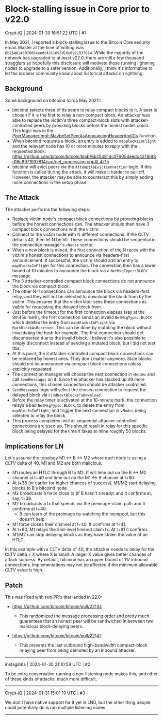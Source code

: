 # Block-stalling issue in Core prior to v22.0

Crypt-iQ | 2024-01-30 16:51:22 UTC | #1

In May 2021, I reported a block-stalling issue to the Bitcoin Core security email. Master at the
time of writing was `6b254814c076054eedc4311698d16c8971937814`. While the majority of the network has upgraded to at least v22.0, there are still a few thousand stragglers so hopefully this disclosure will motivate those running lightning nodes to upgrade to a safer version. Additionally, I think it's informative to let the broader community know about historical attacks on lightning.

## Background ##
Some background on bitcoind (circa May 2021):

* bitcoind selects three of its peers to relay compact blocks to it. A peer is chosen if it is the first
  to relay a non-compact block. An attacker was able to replace the victim's three compact-block slots
  with attacker-controlled peers by providing blocks before the honest nodes could. This logic was in the
  [PeerManagerImpl::MaybeSetPeerAsAnnouncingHeaderAndIDs](https://github.com/bitcoin/bitcoin/blob/6b254814c076054eedc4311698d16c8971937814/src/net_processing.cpp#L818)
  function.
* When bitcoind requests a block, an entry is added to `mapBlocksInFlight` and the relevant node has 10
  or more minutes to reply with the requested block: https://github.com/bitcoin/bitcoin/blob/6b254814c076054eedc4311698d16c8971937814/src/net_processing.cpp#L4715
* bitcoind will evict peers via the `AttemptToEvictConnection` logic. If this function is called during
  the attack, it will make it harder to pull off. However, the attacker may be able to counteract this by
  simply adding more connections in the setup phase.

## The Attack ##

The attacker performs the following steps:
* Replace victim node's compact block connections by providing blocks before the honest connections can.
  The attacker should then have 3 compact block connections with the victim.
* Connect to the victim node with N different connections. If the CLTV delta is 40, then let N be 50. These
  connections should be sequential in the connection manager's `vNodes` vector.
* When a new block is mined, the first connection of the N races with the victim's honest connections to
  announce via headers-first announcement. If successful, the victim should add an entry to `mapBlocksInFlight`
  for this connection. The connection then has a lower bound of 10 minutes to announce the block via a
  `NetMsgType::BLOCK` message.
* The 3 attacker-controlled compact block connections do not announce the block via compact block.
* The other N-1 connections can announce the block via headers-first relay, and they will not be selected to
  download the block from by the victim. This ensures that the victim later sees these connections as viable
  for requesting the delayed block from.
* Just before the timeout for the first connection elapses (say at the 9m45s mark), the first connection sends
  an invalid `NetMsgType::BLOCK` which deletes the entry from `mapBlocksInFlight` via `MarkBlockAsReceived`. This
  can be done by mutating the block without invalidating the hash for example. The first connection should get
  disconnected due to the invalid block. I believe it's also possible to simply disconnect instead of sending
  a mutated block, but I did not test this.
* At this point, the 3 attacker-controlled compact block connections can be replaced by honest ones. They don't
  matter anymore. Stale blocks should not be announced via compact block connections unless explicitly requested.
* The connection manager will choose the next connection in `vNodes` and call `SendMessages` on it. Since the
  attacker has stacked up 49 more connections, this chosen connection should be attacker controlled.
* `SendMessages` logic will select the chosen connection to request the delayed block via `FindNextBlocksToDownload`.
* Before the relay timer is activated at the 10-minute mark, the connection relays a bad `NetMsgType::BLOCK`, to
  delete the entry from `mapBlocksInFlight`, and trigger the next connection in `vNodes` being selected to relay
  the block.
* This process completes until all sequential attacker-controlled connections are used up.  This should result in
  relay for this specific block being delayed for the time it takes to mine roughly 50 blocks.

## Implications for LN ##

Let's assume the topology M1 <-> B <-> M2 where each node is using a CLTV delta of 40. M1 and M2 are both
malicious.

* M1 routes an HTLC through B to M2. It will time out on the B <-> M2 channel at t+40 and time out on the
  M1 <-> B channel at t+80.
* At t+38 (or earlier for higher chances of success), M1/M2 start delaying blocks to B's bitcoind node.
* M2 broadcasts a force close tx (if B hasn't already) and it confirms at, say, t+39.
* M2 broadcasts a tx that spends via the preimage-claim path and it confirms at t+40.
  * B can learn of the preimage by watching the mempool, but this doesn't help.
* M1 force closes their channel at t+40. It confirms at t+41.
* At t+80, M1 relays the 2nd-level timeout claim tx. At t+81 it confirms.
* M1/M2 can stop delaying blocks as they have stolen the value of an HTLC.

In this example with a CLTV delta of 40, the attacker needs to delay for the CLTV delta + X where X is small.
A larger X value gives better chances of attack success. By default, bitcoind has an upper bound of 117
inbound connections. Implementations may not be affected if the minimum allowable CLTV value is high.

## Patch ##

This was fixed with two PR's that landed in 22.0:
* https://github.com/bitcoin/bitcoin/pull/22144
  * This randomized the message processing order and pretty much guarantees that an honest peer will be
    sandwiched in between two malicious block-delaying peers.

* https://github.com/bitcoin/bitcoin/pull/22147
  * This prevents the last outbound high-bandwidth compact-block relaying peer from being demoted by an
    inbound attacker.

-------------------------

instagibbs | 2024-01-30 21:10:59 UTC | #2

To be extra conservative running a non-listening node makes this, and other of these kinds of attacks, much more difficult.

-------------------------

Crypt-iQ | 2024-01-31 15:01:19 UTC | #3

We don't have native support for it yet in LND, but the other thing people could potentially do is run multiple listening nodes.

-------------------------

